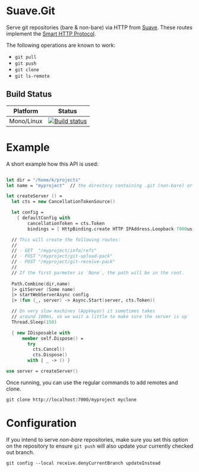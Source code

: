 # Suave.Git

Serve git repositories (bare & non-bare) via HTTP from
[Suave](http://suave.io). These routes implement the [Smart HTTP
Protocol](https://github.com/git/git/blob/master/Documentation/technical/http-protocol.txt). 

The following operations are known to work:

- `git pull`
- `git push`
- `git clone`
- `git ls-remote`

## Build Status

| Platform   | Status         |
| --------   | -------------- |
| Mono/Linux | [![Build status](https://travis-ci.org/krgn/SuaveGit.svg?branch=master)](https://travis-ci.org/SuaveIO/suave) |

# Example

A short example how this API is used:

```fsharp

let dir = "/home/k/projects"
let name = "myproject"  // the directory containing .git (non-bare) or a bare repository

let createServer () =
  let cts = new CancellationTokenSource()

  let config =
    { defaultConfig with
        cancellationToken = cts.Token
        bindings = [ HttpBinding.create HTTP IPAddress.Loopback 7000us ] }

  // This will create the following routes:
  //
  // - GET  "/myproject/info/refs"
  // - POST "/myproject/git-upload-pack" 
  // - POST "/myproject/git-receive-pack" 
  //
  // If the first parmeter is `None`, the path will be in the root.
  
  Path.Combine(dir,name)
  |> gitServer (Some name) 
  |> startWebServerAsync config 
  |> (fun (_, server) -> Async.Start(server, cts.Token))

  // On very slow machines (AppVeyor) it sometimes takes
  // around 100ms, so we wait a little to make sure the server is up
  Thread.Sleep(150)

  { new IDisposable with
      member self.Dispose() =
        try
          cts.Cancel()
          cts.Dispose()
        with | _ -> () }

use server = createServer()

```

Once running, you can use the regular commands to add remotes and clone. 

```shell
git clone http://localhost:7000/myproject myclone
```

# Configuration

If you intend to serve _non-bare_ repositories, make sure you set this
option on the repository to ensure `git push` will also update your
currently checked out branch.

```shell
git config --local receive.denyCurrentBranch updateInstead
```
